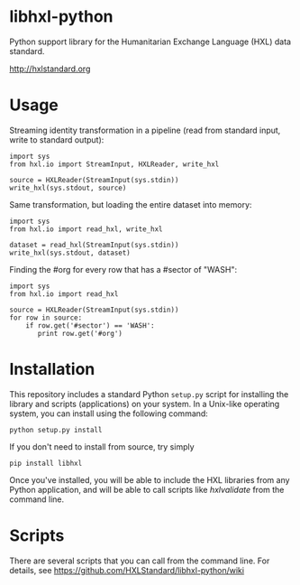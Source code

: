 libhxl-python
=============

Python support library for the Humanitarian Exchange Language (HXL) data standard.

http://hxlstandard.org

# Usage

Streaming identity transformation in a pipeline (read from standard input, write to standard output):

```
import sys
from hxl.io import StreamInput, HXLReader, write_hxl

source = HXLReader(StreamInput(sys.stdin))
write_hxl(sys.stdout, source)
```

Same transformation, but loading the entire dataset into memory:

```
import sys
from hxl.io import read_hxl, write_hxl

dataset = read_hxl(StreamInput(sys.stdin))
write_hxl(sys.stdout, dataset)
```

Finding the #org for every row that has a #sector of "WASH":

```
import sys
from hxl.io import read_hxl

source = HXLReader(StreamInput(sys.stdin))
for row in source:
    if row.get('#sector') == 'WASH':
       print row.get('#org')
```

# Installation

This repository includes a standard Python `setup.py` script for
installing the library and scripts (applications) on your system. In a
Unix-like operating system, you can install using the following
command:

```
python setup.py install
```

If you don't need to install from source, try simply

```
pip install libhxl
```

Once you've installed, you will be able to include the HXL libraries
from any Python application, and will be able to call scripts like
_hxlvalidate_ from the command line.

# Scripts

There are several scripts that you can call from the command line. For
details, see https://github.com/HXLStandard/libhxl-python/wiki
